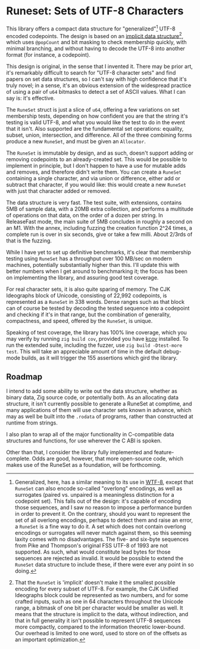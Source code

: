 # Runeset: Sets of UTF-8 Characters

This library offers a compact data structure for "generalized"[^1] UTF-8 encoded codepoints.  The design is based on an [implicit data structure](https://en.wikipedia.org/wiki/Implicit_data_structure)[^2], which uses `@popCount` and bit masking to check membership quickly, with minimal branching, and without having to decode the UTF-8 into another format (for instance, a codepoint).

This design is original, in the sense that I invented it.  There may be prior art, it's remarkably difficult to search for "UTF-8 character sets" and find papers on set data structures, so I can't say with high confidence that it's truly novel; in a sense, it's an obvious extension of the widespread practice of using a pair of `u64` bitmasks to detect a set of ASCII values.  What I can say is: it's effective.

The `RuneSet` struct is just a slice of `u64`, offering a few variations on set membership tests, depending on how confident you are that the string it's testing is valid UTF-8, and what you would like the test to do in the event that it isn't.  Also supported are the fundamental set operations: equality, subset, union, intersection, and difference.  All of the three combining forms produce a new `RuneSet`, and must be given an `Allocator`.

The `RuneSet` is immutable by design, and as such, doesn't support adding or removing codepoints to an already-created set.  This would be possible to implement in principle, but I don't happen to have a use for mutable adds and removes, and therefore didn't write them.  You can create a `RuneSet` containing a single character, and via union or difference, either add or subtract that character, if you would like: this would create a new `RuneSet` with just that character added or removed.

The data structure is very fast.  The test suite, with extensions, contains 5MB of sample data, with a 20MB extra collection, and performs a multitude of operations on that data, on the order of a dozen per string.  In ReleaseFast mode, the main suite of 5MB concludes in roughly a second on an M1.  With the annex, including fuzzing the creation function 2^24 times, a complete run is over in six seconds, give or take a few milli.  About 2/3rds of that is the fuzzing.

While I have yet to set up definitive benchmarks, it's clear that membership testing using `RuneSet` has a throughput over 100 MB/sec on modern machines, potentially substantially higher than this.  I'll update this with better numbers when I get around to benchmarking it; the focus has been on implementing the library, and assuring good test coverage.

For real character sets, it is also quite sparing of memory.  The CJK Ideographs block of Unicode, consisting of 22,992 codepoints, is represented as a `RuneSet` in 338 words.  Dense ranges such as that block can of course be tested by decoding the tested sequence into a codepoint and checking if it's in that range, but the combination of generality, compactness, and speed, offered by the `RuneSet`, is unique.

Speaking of test coverage, the library has 100% line coverage, which you may verify by running `zig build cov`, provided you have [kcov](https://github.com/SimonKagstrom/kcov) installed.  To run the extended suite, including the fuzzer, use `zig build -Dtest-more test`.  This will take an appreciable amount of time in the default debug-mode builds, as it will trigger the 155 assertions which gird the library.

## Roadmap

I intend to add some ability to write out the data structure, whether as binary data, Zig source code, or potentially both. As an allocating data structure, it isn't currently possible to generate a RuneSet at comptime, and many applications of them will use character sets known in advance, which may as well be built into the `.rodata` of programs, rather than constructed at runtime from strings.

I also plan to wrap all of the major functionality in C-compatible data structures and functions, for use wherever the C ABI is spoken.

Other than that, I consider the library fully implemented and feature-complete.  Odds are good, however, that more open-source code, which makes use of the RuneSet as a foundation, will be forthcoming.

[^1]: Generalized, here, has a similar meaning to its use in [WTF-8](https://simonsapin.github.io/wtf-8/), except that `RuneSet` can also encode so-called "overlong" encodings, as well as surrogates (paired vs. unpaired is a meaningless distinction for a codepoint set).  This falls out of the design: it's capable of encoding those sequences, and I saw no reason to impose a performance burden in order to prevent it.  On the contrary, should you want to represent the set of all overlong encodings, perhaps to detect them and raise an error, a `RuneSet` is a fine way to do it.  A set which does not contain overlong encodings or surrogates will never match against them, so this seeming laxity comes with no disadvantages.  The five- and six-byte sequences from Pike and Thompson's original FSS UTF-8 of 1993 are not supported.  As such, what would constitute lead bytes for those sequences are rejected as invalid.  It would be possible to extend the `RuneSet` data structure to include these, if there were ever any point in so doing.

[^2]: That the `RuneSet` is 'implicit' doesn't make it the smallest possible encoding for every subset of UTF-8.  For example, the CJK Unified Ideographs block could be represented as two numbers, and for some crafted inputs, such as one in 64 characters throughout the Unicode range, a bitmask of one bit per character would be smaller as well.  It means that the structure is implicit to the data, without indirection, and that in full generality it isn't possible to represent UTF-8 sequences more compactly, compared to the information theoretic lower-bound.  Our overhead is limited to one word, used to store on of the offsets as an important optimization.
